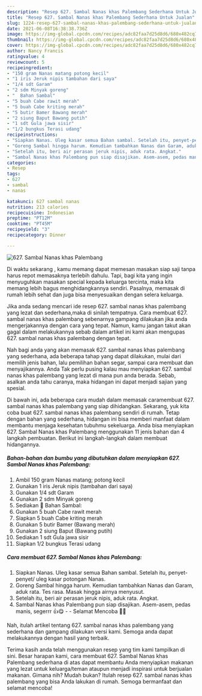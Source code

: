 ```yaml
---
description: "Resep 627. Sambal Nanas khas Palembang Sederhana Untuk Jualan"
title: "Resep 627. Sambal Nanas khas Palembang Sederhana Untuk Jualan"
slug: 1224-resep-627-sambal-nanas-khas-palembang-sederhana-untuk-jualan
date: 2021-06-08T16:38:38.736Z
image: https://img-global.cpcdn.com/recipes/adc82faa7d25d8d6/680x482cq70/627-sambal-nanas-khas-palembang-foto-resep-utama.jpg
thumbnail: https://img-global.cpcdn.com/recipes/adc82faa7d25d8d6/680x482cq70/627-sambal-nanas-khas-palembang-foto-resep-utama.jpg
cover: https://img-global.cpcdn.com/recipes/adc82faa7d25d8d6/680x482cq70/627-sambal-nanas-khas-palembang-foto-resep-utama.jpg
author: Nancy Francis
ratingvalue: 4
reviewcount: 5
recipeingredient:
- "150 gram Nanas matang potong kecil"
- "1 iris Jeruk nipis tambahan dari saya"
- "1/4 sdt Garam"
- "2 sdm Minyak goreng"
- "  Bahan Sambal"
- "5 buah Cabe rawit merah"
- "5 buah Cabe kriting merah"
- "5 butir Bamer Bawang merah"
- "2 siung Baput Bawang putih"
- "1 sdt Gula jawa sisir"
- "1/2 bungkus Terasi udang"
recipeinstructions:
- "Siapkan Nanas. Uleg kasar semua Bahan sambal. Setelah itu, penyet-penyet/ uleg kasar potongan Nanas."
- "Goreng Sambal hingga harum. Kemudian tambahkan Nanas dan Garam, aduk rata. Tes rasa. Masak hingga airnya menyusut."
- "Setelah itu, beri air perasan jeruk nipis, aduk rata. Angkat."
- "Sambal Nanas khas Palembang pun siap disajikan. Asem-asem, pedas manis, segerrr 👍😋  Selamat Mencoba 🙏😊"
categories:
- Resep
tags:
- 627
- sambal
- nanas

katakunci: 627 sambal nanas 
nutrition: 213 calories
recipecuisine: Indonesian
preptime: "PT12M"
cooktime: "PT45M"
recipeyield: "3"
recipecategory: Dinner

---
```



![627. Sambal Nanas khas Palembang](https://img-global.cpcdn.com/recipes/adc82faa7d25d8d6/680x482cq70/627-sambal-nanas-khas-palembang-foto-resep-utama.jpg)

Di waktu  sekarang , kamu memang dapat memesan masakan siap saji tanpa harus repot memasaknya terlebih dahulu. Tapi, bagi kita yang ingin menyuguhkan masakan special kepada keluarga tercinta, maka kita memang lebih bagus menghidangkannya sendiri. Pasalnya, memasak di rumah lebih sehat dan juga bisa menyesuaikan dengan selera keluarga.

Jika anda sedang mencari ide resep 627. sambal nanas khas palembang yang lezat dan sederhana,maka di sinilah tempatnya. Cara membuat 627. sambal nanas khas palembang  sebenarnya gampang dilakukan jika anda mengerjakannya dengan cara yang tepat. Namun, kamu jangan takut akan gagal dalam melakukannya 
sebab dalam artikel ini kami akan mengupas 627. sambal nanas khas palembang dengan tepat.  



Nah bagi anda yang akan memasak 627. sambal nanas khas palembang yang sederhana, ada beberapa tahap yang dapat dilakukan, mulai dari memilih jenis bahan, lalu pemilihan bahan segar, sampai cara membuat dan menyajikannya. Anda Tak perlu pusing kalau mau menyiapkan 627. sambal nanas khas palembang yang lezat di mana pun anda berada. Sebab, asalkan anda  tahu caranya, maka hidangan ini dapat menjadi sajian yang spesial.

Di bawah ini, ada beberapa cara mudah dalam memasak caramembuat 627. sambal nanas khas palembang yang siap dihidangkan. Sekarang, yuk kita coba buat 627. sambal nanas khas palembang sendiri di rumah. Tetap dengan bahan yang sederhana, hidangan ini bisa memberi manfaat dalam membantu menjaga kesehatan tubuhmu sekeluarga. Anda bisa menyiapkan 627. Sambal Nanas khas Palembang menggunakan 11 jenis bahan dan 4 langkah pembuatan. Berikut ini langkah-langkah dalam membuat hidangannya.

<!--inarticleads1-->

##### Bahan-bahan dan bumbu yang dibutuhkan dalam menyiapkan 627. Sambal Nanas khas Palembang:

1. Ambil 150 gram Nanas matang; potong kecil
1. Gunakan 1 iris Jeruk nipis (tambahan dari saya)
1. Gunakan 1/4 sdt Garam
1. Gunakan 2 sdm Minyak goreng
1. Sediakan  📌 Bahan Sambal:
1. Gunakan 5 buah Cabe rawit merah
1. Siapkan 5 buah Cabe kriting merah
1. Gunakan 5 butir Bamer (Bawang merah)
1. Gunakan 2 siung Baput (Bawang putih)
1. Sediakan 1 sdt Gula jawa sisir
1. Siapkan 1/2 bungkus Terasi udang




<!--inarticleads2-->

##### Cara membuat 627. Sambal Nanas khas Palembang:

1. Siapkan Nanas. Uleg kasar semua Bahan sambal. Setelah itu, penyet-penyet/ uleg kasar potongan Nanas.
1. Goreng Sambal hingga harum. Kemudian tambahkan Nanas dan Garam, aduk rata. Tes rasa. Masak hingga airnya menyusut.
1. Setelah itu, beri air perasan jeruk nipis, aduk rata. Angkat.
1. Sambal Nanas khas Palembang pun siap disajikan. Asem-asem, pedas manis, segerrr 👍😋 -  - Selamat Mencoba 🙏😊




Nah, itulah artikel tentang  627. sambal nanas khas palembang  yang sederhana dan gampang dilakukan versi kami. Semoga anda dapat melakukannya dengan hasil yang terbaik. 

Terima kasih anda telah menggunakan resep yang tim kami tampilkan di sini. Besar harapan kami, cara membuat  627. Sambal Nanas khas Palembang sederhana di atas dapat membantu Anda menyiapkan makanan yang lezat untuk keluarga/teman ataupun menjadi inspirasi untuk berjualan makanan. Gimana nih? Mudah bukan? Itulah resep 627. sambal nanas khas palembang yang bisa Anda lakukan di rumah. Semoga bermanfaat dan selamat mencoba!


